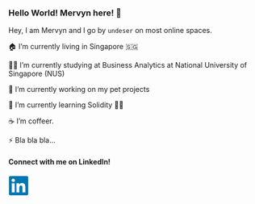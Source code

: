 ### Hello World! Mervyn here! 👋

Hey, I am Mervyn and I go by `undeser` on most online spaces.

🏠 I’m currently living in Singapore 🇸🇬

👨‍💻 I’m currently studying at Business Analytics at National University of Singapore (NUS)

🔭 I’m currently working on my pet projects

🌱 I’m currently learning Solidity 🤦‍♂

☕️ I’m coffeer.

⚡ Bla bla bla...

#### Connect with me on LinkedIn!
[<img src="https://raw.githubusercontent.com/devicons/devicon/master/icons/linkedin/linkedin-original.svg" width="40" height="40">](https://www.linkedin.com/in/mervseah/) 




<!--
**undeser/undeser** is a ✨ _special_ ✨ repository because its `README.md` (this file) appears on your GitHub profile.

Here are some ideas to get you started:

- 🔭 I’m currently working on ...
- 🌱 I’m currently learning ...
- 👯 I’m looking to collaborate on ...
- 🤔 I’m looking for help with ...
- 💬 Ask me about ...
- 📫 How to reach me: ...
- 😄 Pronouns: ...
- ⚡ Fun fact: ...
-->
